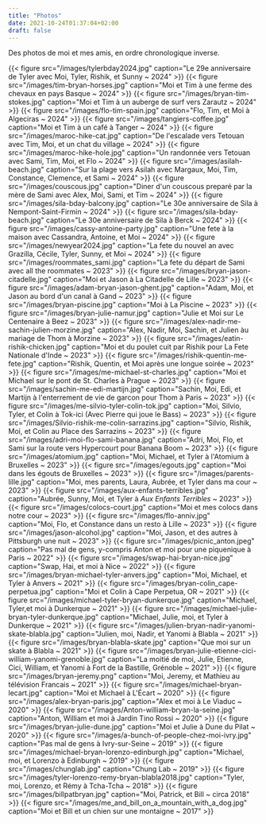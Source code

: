 ```yaml
---
title: "Photos"
date: 2021-10-24T01:37:04+02:00
draft: false
---
```


Des photos de moi et mes amis, en ordre chronologique inverse.


{{< figure src="/images/tylerbday2024.jpg" caption="Le 29e anniversaire de Tyler avec Moi, Tyler, Rishik, et Sunny ~ 2024" >}}
{{< figure src="/images/tim-bryan-horses.jpg" caption="Moi et Tim à une ferme des chevaux en pays Basque ~ 2024" >}}
{{< figure src="/images/bryan-tim-stokes.jpg" caption="Moi et Tim à un auberge de surf vers Zarautz ~ 2024" >}}
{{< figure src="/images/flo-tim-spain.jpg" caption="Flo, Tim, et Moi à Algeciras ~ 2024" >}}
{{< figure src="/images/tangiers-coffee.jpg" caption="Moi et Tim à un café à Tanger ~ 2024" >}}
{{< figure src="/images/maroc-hike-cat.jpg" caption="De l'escalade vers Tetouan avec Tim, Moi, et un chat du village ~ 2024" >}}
{{< figure src="/images/maroc-hike-hole.jpg" caption="Un randonnée vers Tetouan avec Sami, Tim, Moi, et Flo ~ 2024" >}}
{{< figure src="/images/asilah-beach.jpg" caption="Sur la plage vers Asilah avec Margaux, Moi, Tim, Constance, Clemence, et Sami ~ 2024" >}}
{{< figure src="/images/couscous.jpg" caption="Diner d'un couscous preparé par la mère de Sami avec Alex, Moi, Sami, et Tim ~ 2024" >}}
{{< figure src="/images/sila-bday-balcony.jpg" caption="Le 30e anniversaire de Sila à Nempont-Saint-Firmin ~ 2024" >}}
{{< figure src="/images/sila-bday-beach.jpg" caption="Le 30e anniversaire de Sila à Berck ~ 2024" >}}
{{< figure src="/images/cassy-antoine-party.jpg" caption="Une fete à la maison avec Cassandra, Antoine, et Moi ~ 2024" >}}
{{< figure src="/images/newyear2024.jpg" caption="La fete du nouvel an avec Grazilla, Cécile, Tyler, Sunny, et Moi ~ 2024" >}}
{{< figure src="/images/roommates_sami.jpg" caption="La fete du départ de Sami avec all the roommates ~ 2023" >}}
{{< figure src="/images/bryan-jason-citadelle.jpg" caption="Moi et Jason à La Citadelle de Lille ~ 2023" >}}
{{< figure src="/images/adam-bryan-jason-ghent.jpg" caption="Adam, Moi, et Jason au bord d'un canal à Gand ~ 2023" >}}
{{< figure src="/images/bryan-piscine.jpg" caption="Moi à La Piscine ~ 2023" >}}
{{< figure src="/images/bryan-julie-namur.jpg" caption="Julie et Moi sur Le Centenaire à Beez ~ 2023" >}}
{{< figure src="/images/alex-nadir-me-sachin-julien-morzine.jpg" caption="Alex, Nadir, Moi, Sachin, et Julien àu mariage de Thom à Morzine ~ 2023" >}}
{{< figure src="/images/eatin-rishik-chicken.jpg" caption="Moi et du poulet cuit par Rishik pour La Fete Nationale d'Inde ~ 2023" >}}
{{< figure src="/images/rishik-quentin-me-fete.jpg" caption="Rishik, Quentin, et Moi après une longue soirée ~ 2023" >}}
{{< figure src="/images/me-michael-st-charles.jpg" caption="Moi et Michael sur le pont de St. Charles à Prague ~ 2023" >}}
{{< figure src="/images/sachin-me-edi-martijn.jpg" caption="Sachin, Moi, Edi, et Martijn à l'enterrement de vie de garcon pour Thom à Paris ~ 2023" >}}
{{< figure src="/images/me-silvio-tyler-colin-tok.jpg" caption="Moi, Silvio, Tyler, et Colin à Tok-ici (Avec Pierre qui joue le Bass) ~ 2023" >}}
{{< figure src="/images/Silvio-rishik-me-colin-sarrazins.jpg" caption="Silvio, Rishik, Moi, et Colin au Place des Sarrazins ~ 2023" >}}
{{< figure src="/images/adri-moi-flo-sami-banana.jpg" caption="Adri, Moi, Flo, et Sami sur la route vers Hypercourt pour Banana Boom ~ 2023" >}}
{{< figure src="/images/atomium.jpg" caption="Moi, Michael, et Tyler à l'Atomium à Bruxelles ~ 2023" >}}
{{< figure src="/images/egouts.jpg" caption="Moi dans les égouts de Bruxelles ~ 2023" >}}
{{< figure src="/images/parents-lille.jpg" caption="Moi, mes parents, Laura, Aubrée, et Tyler dans ma cour ~ 2023" >}}
{{< figure src="/images/aux-enfants-terribles.jpg" caption="Aubrée, Sunny, Moi, et Tyler à *Aux Enfants Terribles* ~ 2023" >}}
{{< figure src="/images/colocs-court.jpg" caption="Moi et mes colocs dans notre cour ~ 2023" >}}
{{< figure src="/images/flo-anniv.jpg" caption="Moi, Flo, et Constance dans un resto à Lille ~ 2023" >}}
{{< figure src="/images/jason-alcohol.jpg" caption="Moi, Jason, et des autres à Pittsburgh une nuit ~ 2023" >}}
{{< figure src="/images/picnic_anton.jpeg" caption="Pas mal de gens, y-compris Anton et moi pour une piquenique à Paris ~ 2022" >}}
{{< figure src="/images/swap-hai-bryan-nice.jpg" caption="Swap, Hai, et moi à Nice ~ 2022" >}}
{{< figure src="/images/bryan-michael-tyler-anvers.jpg" caption="Moi, Michael, et Tyler à Anvers ~ 2021" >}}
{{< figure src="/images/bryan-colin_cape-perpetua.jpg" caption="Moi et Colin à Cape Perpetua, OR ~ 2021" >}}
{{< figure src="/images/michael-tyler-bryan-dunkerque.jpg" caption="Michael, Tyler,et moi à Dunkerque ~ 2021" >}}
{{< figure src="/images/michael-julie-bryan-tyler-dunkerque.jpg" caption="Michael, Julie, moi, et Tyler à Dunkerque ~ 2021" >}}
{{< figure src="/images/julien-bryan-nadir-yanomi-skate-blabla.jpg" caption="Julien, moi, Nadir, et Yanomi à Blabla ~ 2021" >}}
{{< figure src="/images/bryan-blabla-skate.jpg" caption="Que moi sur un skate à Blabla ~ 2021" >}}
{{< figure src="/images/bryan-julie-etienne-cici-william-yanomi-grenoble.jpg" caption="La moitié de moi, Julie, Etienne, Cici, William, et Yanomi à Fort de la Bastille, Grénoble ~ 2021" >}}
{{< figure src="/images/bryan-jeremy.png" caption="Moi, Jeremy, et Mathieu au télévision Francais ~ 2021" >}}
{{< figure src="/images/michael-bryan-lecart.jpg" caption="Moi et Michael à L'Écart ~ 2020" >}}
{{< figure src="/images/alex-bryan-paris.jpg" caption="Alex et moi à Le Viaduc ~ 2020" >}}
{{< figure src="/images/Anton-william-bryan-la-seine.jpg" caption="Anton, William et moi à Jardin Tino Rossi ~ 2020" >}}
{{< figure src="/images/bryan-julie-dune.jpg" caption="Moi et Julie à Dune du Pilat ~ 2020" >}}
{{< figure src="/images/a-bunch-of-people-chez-moi-ivry.jpg" caption="Pas mal de gens à Ivry-sur-Seine ~ 2019" >}}
{{< figure src="/images/michael-bryan-lorenzo-edinburgh.jpg" caption="Michael, moi, et Lorenzo à Edinburgh ~ 2019" >}}
{{< figure src="/images/chunglab.jpg" caption="Chung Lab ~ 2019" >}}
{{< figure src="/images/tyler-lorenzo-remy-bryan-blabla2018.jpg" caption="Tyler, moi, Lorenzo, et Rémy à Tcha-Tcha ~ 2018" >}}
{{< figure src="/images/billpatbryan.jpg" caption="Moi, Patrick, et Bill ~ circa 2018" >}}
{{< figure src="/images/me_and_bill_on_a_mountain_with_a_dog.jpg" caption="Moi et Bill et un chien sur une montaigne ~ 2017" >}}
